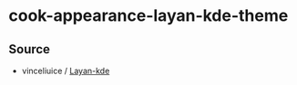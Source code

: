 

# cook-appearance-layan-kde-theme




## Source

* vinceliuice / [Layan-kde](https://github.com/vinceliuice/Layan-kde)
